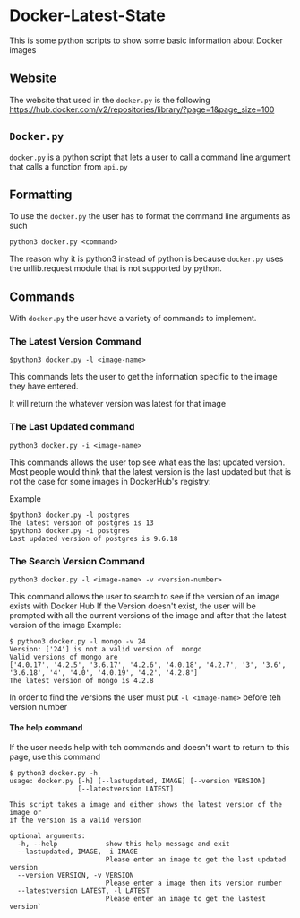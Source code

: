 # Docker-Latest-State
This is some python scripts to show some basic information about Docker images

## Website

The website that used in the `docker.py` is the following
https://hub.docker.com/v2/repositories/library/?page=1&page_size=100

## `Docker.py`

`docker.py` is a python script that lets a user to call a command line argument that calls a function from `api.py`

## Formatting

To use the `docker.py` the user has to format the command line arguments as such

```
python3 docker.py <command>
```
The reason why it is python3 instead of python is because `docker.py` uses the urllib.request module that is not supported by python.

 ## Commands
 With `docker.py` the user have a variety of commands to implement.

### The Latest Version Command
```
$python3 docker.py -l <image-name>
```
This commands lets the user to get the information specific to the image they have entered.

It will return the whatever version was latest for that image
### The Last Updated  command
~~~
python3 docker.py -i <image-name>
~~~
This commands allows the user top see what eas the last updated version. Most people would think that the latest version is the last updated but that is not the case for some images in DockerHub's registry:

Example
```
$python3 docker.py -l postgres
The latest version of postgres is 13
$python3 docker.py -i postgres
Last updated version of postgres is 9.6.18
```
### The Search Version Command
```
python3 docker.py -l <image-name> -v <version-number>
```
This command allows the user to search to see if the version of an image exists with Docker Hub
If the Version doesn't exist, the user will be prompted with all the current versions of the image and after that the latest version of the image
Example:
```
$ python3 docker.py -l mongo -v 24
Version: ['24'] is not a valid version of  mongo
Valid versions of mongo are
['4.0.17', '4.2.5', '3.6.17', '4.2.6', '4.0.18', '4.2.7', '3', '3.6', '3.6.18', '4', '4.0', '4.0.19', '4.2', '4.2.8']
The latest version of mongo is 4.2.8
```
In order to find the versions the user must put `-l <image-name>` before teh version number

#### The help command
If the user needs help with teh commands and doesn't want to return to this page, use this command
```
$ python3 docker.py -h
usage: docker.py [-h] [--lastupdated, IMAGE] [--version VERSION]
                 [--latestversion LATEST]

This script takes a image and either shows the latest version of the image or
if the version is a valid version

optional arguments:
  -h, --help            show this help message and exit
  --lastupdated, IMAGE, -i IMAGE
                        Please enter an image to get the last updated version
  --version VERSION, -v VERSION
                        Please enter a image then its version number
  --latestversion LATEST, -l LATEST
                        Please enter an image to get the lastest version`

```


